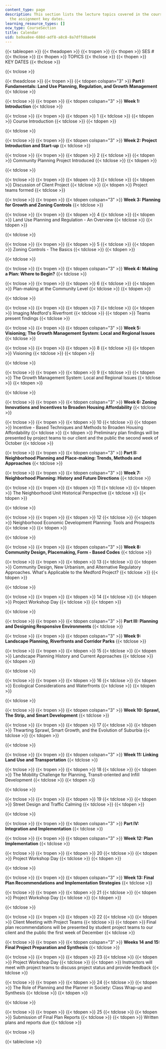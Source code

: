 ```yaml
---
content_type: page
description: This section lists the lecture topics covered in the course along with
  the assignment key dates.
learning_resource_types: []
ocw_type: CourseSection
title: Calendar
uid: ba9aa8ee-688d-adf8-a8c8-8a7dffd8ae04
---
```


{{< tableopen >}}
{{< theadopen >}}
{{< tropen >}}
{{< thopen >}}
SES #
{{< thclose >}}
{{< thopen >}}
TOPICS
{{< thclose >}}
{{< thopen >}}
KEY DATES
{{< thclose >}}

{{< trclose >}}

{{< theadclose >}}
{{< tropen >}}
{{< tdopen colspan="3" >}}
**Part I: Fundamentals: Land Use Planning, Regulation, and Growth Management**
{{< tdclose >}}

{{< trclose >}}
{{< tropen >}}
{{< tdopen colspan="3" >}}
**Week 1: Introduction**
{{< tdclose >}}

{{< trclose >}}
{{< tropen >}}
{{< tdopen >}}
1
{{< tdclose >}}
{{< tdopen >}}
Course Introduction
{{< tdclose >}}
{{< tdopen >}}

{{< tdclose >}}

{{< trclose >}}
{{< tropen >}}
{{< tdopen colspan="3" >}}
**Week 2: Project Introduction and Start-up**
{{< tdclose >}}

{{< trclose >}}
{{< tropen >}}
{{< tdopen >}}
2
{{< tdclose >}}
{{< tdopen >}}
Community Planning Project Introduced
{{< tdclose >}}
{{< tdopen >}}

{{< tdclose >}}

{{< trclose >}}
{{< tropen >}}
{{< tdopen >}}
3
{{< tdclose >}}
{{< tdopen >}}
Discussion of Client Project
{{< tdclose >}}
{{< tdopen >}}
Project teams formed
{{< tdclose >}}

{{< trclose >}}
{{< tropen >}}
{{< tdopen colspan="3" >}}
**Week 3: Planning for Growth and Zoning Controls**
{{< tdclose >}}

{{< trclose >}}
{{< tropen >}}
{{< tdopen >}}
4
{{< tdclose >}}
{{< tdopen >}}
Land Use Planning and Regulation - An Overview
{{< tdclose >}}
{{< tdopen >}}

{{< tdclose >}}

{{< trclose >}}
{{< tropen >}}
{{< tdopen >}}
5
{{< tdclose >}}
{{< tdopen >}}
Zoning Controls - The Basics
{{< tdclose >}}
{{< tdopen >}}

{{< tdclose >}}

{{< trclose >}}
{{< tropen >}}
{{< tdopen colspan="3" >}}
**Week 4: Making a Plan: Where to Begin?**
{{< tdclose >}}

{{< trclose >}}
{{< tropen >}}
{{< tdopen >}}
6
{{< tdclose >}}
{{< tdopen >}}
Plan-making at the Community Level
{{< tdclose >}}
{{< tdopen >}}

{{< tdclose >}}

{{< trclose >}}
{{< tropen >}}
{{< tdopen >}}
7
{{< tdclose >}}
{{< tdopen >}}
Imaging Medford's Riverfront
{{< tdclose >}}
{{< tdopen >}}
Teams present findings
{{< tdclose >}}

{{< trclose >}}
{{< tropen >}}
{{< tdopen colspan="3" >}}
**Week 5: Visioning; The Growth Management System: Local and Regional Issues**
{{< tdclose >}}

{{< trclose >}}
{{< tropen >}}
{{< tdopen >}}
8
{{< tdclose >}}
{{< tdopen >}}
Visioning
{{< tdclose >}}
{{< tdopen >}}

{{< tdclose >}}

{{< trclose >}}
{{< tropen >}}
{{< tdopen >}}
9
{{< tdclose >}}
{{< tdopen >}}
The Growth Management System: Local and Regional Issues
{{< tdclose >}}
{{< tdopen >}}

{{< tdclose >}}

{{< trclose >}}
{{< tropen >}}
{{< tdopen colspan="3" >}}
**Week 6: Zoning Innovations and Incentives to Broaden Housing Affordability**
{{< tdclose >}}

{{< trclose >}}
{{< tropen >}}
{{< tdopen >}}
10
{{< tdclose >}}
{{< tdopen >}}
Incentive - Based Techniques and Methods to Broaden Housing Affordability
{{< tdclose >}}
{{< tdopen >}}
Preliminary plan findings will be presented by project teams to our client and the public the second week of October
{{< tdclose >}}

{{< trclose >}}
{{< tropen >}}
{{< tdopen colspan="3" >}}
**Part II: Neighborhood Planning and Place-making: Trends, Methods and Approaches**
{{< tdclose >}}

{{< trclose >}}
{{< tropen >}}
{{< tdopen colspan="3" >}}
**Week 7: Neighborhood Planning: History and Future Directions**
{{< tdclose >}}

{{< trclose >}}
{{< tropen >}}
{{< tdopen >}}
11
{{< tdclose >}}
{{< tdopen >}}
The Neighborhood Unit Historical Perspective
{{< tdclose >}}
{{< tdopen >}}

{{< tdclose >}}

{{< trclose >}}
{{< tropen >}}
{{< tdopen >}}
12
{{< tdclose >}}
{{< tdopen >}}
Neighborhood Economic Development Planning: Tools and Prospects
{{< tdclose >}}
{{< tdopen >}}

{{< tdclose >}}

{{< trclose >}}
{{< tropen >}}
{{< tdopen colspan="3" >}}
**Week 8: Community Design, Placemaking, Form - Based Codes**
{{< tdclose >}}

{{< trclose >}}
{{< tropen >}}
{{< tdopen >}}
13
{{< tdclose >}}
{{< tdopen >}}
Community Design, New Urbanism, and Alternative Regulatory Approaches. What's Applicable to the Medford Project?
{{< tdclose >}}
{{< tdopen >}}

{{< tdclose >}}

{{< trclose >}}
{{< tropen >}}
{{< tdopen >}}
14
{{< tdclose >}}
{{< tdopen >}}
Project Workshop Day
{{< tdclose >}}
{{< tdopen >}}

{{< tdclose >}}

{{< trclose >}}
{{< tropen >}}
{{< tdopen colspan="3" >}}
**Part III: Planning and Designing Responsive Environments**
{{< tdclose >}}

{{< trclose >}}
{{< tropen >}}
{{< tdopen colspan="3" >}}
**Week 9: Landscape Planning, Riverfronts and Corridor Parks**
{{< tdclose >}}

{{< trclose >}}
{{< tropen >}}
{{< tdopen >}}
15
{{< tdclose >}}
{{< tdopen >}}
Landscape Planning History and Current Approaches
{{< tdclose >}}
{{< tdopen >}}

{{< tdclose >}}

{{< trclose >}}
{{< tropen >}}
{{< tdopen >}}
16
{{< tdclose >}}
{{< tdopen >}}
Ecological Considerations and Waterfronts
{{< tdclose >}}
{{< tdopen >}}

{{< tdclose >}}

{{< trclose >}}
{{< tropen >}}
{{< tdopen colspan="3" >}}
**Week 10: Sprawl, The Strip, and Smart Development**
{{< tdclose >}}

{{< trclose >}}
{{< tropen >}}
{{< tdopen >}}
17
{{< tdclose >}}
{{< tdopen >}}
Thwarting Sprawl, Smart Growth, and the Evolution of Suburbia
{{< tdclose >}}
{{< tdopen >}}

{{< tdclose >}}

{{< trclose >}}
{{< tropen >}}
{{< tdopen colspan="3" >}}
**Week 11: Linking Land Use and Transportation**
{{< tdclose >}}

{{< trclose >}}
{{< tropen >}}
{{< tdopen >}}
18
{{< tdclose >}}
{{< tdopen >}}
The Mobility Challenge for Planning, Transit-oriented and Infill Development
{{< tdclose >}}
{{< tdopen >}}

{{< tdclose >}}

{{< trclose >}}
{{< tropen >}}
{{< tdopen >}}
19
{{< tdclose >}}
{{< tdopen >}}
Street Design and Traffic Calming
{{< tdclose >}}
{{< tdopen >}}

{{< tdclose >}}

{{< trclose >}}
{{< tropen >}}
{{< tdopen colspan="3" >}}
**Part IV: Integration and Implementation**
{{< tdclose >}}

{{< trclose >}}
{{< tropen >}}
{{< tdopen colspan="3" >}}
**Week 12: Plan Implementation**
{{< tdclose >}}

{{< trclose >}}
{{< tropen >}}
{{< tdopen >}}
20
{{< tdclose >}}
{{< tdopen >}}
Project Workshop Day
{{< tdclose >}}
{{< tdopen >}}

{{< tdclose >}}

{{< trclose >}}
{{< tropen >}}
{{< tdopen colspan="3" >}}
**Week 13: Final Plan Recommendations and Implementation Strategies**
{{< tdclose >}}

{{< trclose >}}
{{< tropen >}}
{{< tdopen >}}
21
{{< tdclose >}}
{{< tdopen >}}
Project Workshop Day
{{< tdclose >}}
{{< tdopen >}}

{{< tdclose >}}

{{< trclose >}}
{{< tropen >}}
{{< tdopen >}}
22
{{< tdclose >}}
{{< tdopen >}}
Client Meeting with Project Teams
{{< tdclose >}}
{{< tdopen >}}
Final plan recommendations will be presented by student project teams to our client and the public the first week of December
{{< tdclose >}}

{{< trclose >}}
{{< tropen >}}
{{< tdopen colspan="3" >}}
**Weeks 14 and 15: Final Project Preparation and Synthesis**
{{< tdclose >}}

{{< trclose >}}
{{< tropen >}}
{{< tdopen >}}
23
{{< tdclose >}}
{{< tdopen >}}
Project Workshop Day
{{< tdclose >}}
{{< tdopen >}}
Instructors will meet with project teams to discuss project status and provide feedback
{{< tdclose >}}

{{< trclose >}}
{{< tropen >}}
{{< tdopen >}}
24
{{< tdclose >}}
{{< tdopen >}}
The Role of Planning and the Planner in Society: Class Wrap-up and Synthesis
{{< tdclose >}}
{{< tdopen >}}

{{< tdclose >}}

{{< trclose >}}
{{< tropen >}}
{{< tdopen >}}
25
{{< tdclose >}}
{{< tdopen >}}
Submission of Final Plan Reports
{{< tdclose >}}
{{< tdopen >}}
Written plans and reports due
{{< tdclose >}}

{{< trclose >}}

{{< tableclose >}}